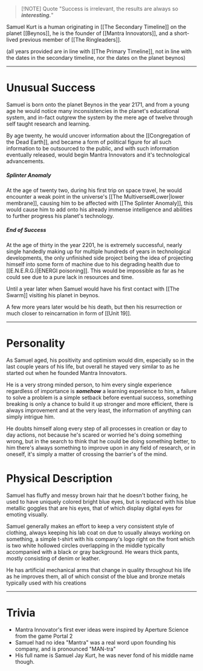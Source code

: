 
> [!NOTE] Quote
> "Success is irrelevant, the results are always so ***interesting.***"

Samuel Kurt is a human originating in [[The Secondary Timeline]] on the planet [[Beynos]], he is the founder of [[Mantra Innovators]], and a short-lived previous member of [[The Ringleaders]].

(all years provided are in line with [[The Primary Timeline]], not in line with the dates in the secondary timeline, nor the dates on the planet beynos)

---

# Unusual Success

Samuel is born onto the planet Beynos in the year 2171, and from a young age he would notice many inconsistencies in the planet's educational system, and in-fact outgrew the system by the mere age of twelve through self taught research and learning.

By age twenty, he would uncover information about the [[Congregation of the Dead Earth]], and became a form of political figure for all such information to be outsourced to the public, and with such information eventually released, would begin Mantra Innovators and it's technological advancements.

##### Splinter Anomaly
At the age of twenty two, during his first trip on space travel, he would encounter a weak point in the universe's [[The Multiverse#Lower|lower membrane]], causing him to be affected with [[The Splinter Anomaly]], this would cause him to add onto his already immense intelligence and abilities to further progress his planet's technology.

##### End of Success
At the age of thirty in the year 2201, he is extremely successful, nearly single handedly making up for multiple hundreds of years in technological developments, the only unfinished side project being the idea of projecting himself into some form of machine due to his degrading health due to [[E.N.E.R.G.I|ENERGI poisoning]]. This would be impossible as far as he could see due to a pure lack in resources and time.

Until a year later when Samuel would have his first contact with [[The Swarm]] visiting his planet in beynos.

A few more years later would be his death, but then his resurrection or much closer to reincarnation in form of [[Unit 19]].

---
# Personality

As Samuel aged, his positivity and optimism would dim, especially so in the last couple years of his life, but overall he stayed very similar to as he started out when he founded Mantra Innovators.

He is a very strong minded person, to him every single experience regardless of importance is ***somehow*** a learning experience to him, a failure to solve a problem is a simple setback before eventual success, something breaking is only a chance to build it up stronger and more efficient, there is always improvement and at the very least, the information of anything can simply intrigue him.

He doubts himself along every step of all processes in creation or day to day actions, not because he's scared or worried he's doing something wrong, but in the search to think that he could be doing something better, to him there's always something to improve upon in any field of research, or in oneself, it's simply a matter of crossing the barrier's of the mind.

# Physical Description

Samuel has fluffy and messy brown hair that he doesn't bother fixing, he used to have uniquely colored bright blue eyes, but is replaced with his blue metallic goggles that are his eyes, that of which display digital eyes for emoting visually.

Samuel generally makes an effort to keep a very consistent style of clothing, always keeping his lab coat on due to usually always working on something, a simple t-shirt with his company's logo right on the front which is two white hollowed circles overlapping in the middle typically accompanied with a black or gray background. He wears thick pants, mostly consisting of denim or leather.

He has artificial mechanical arms that change in quality throughout his life as he improves them, all of which consist of the blue and bronze metals typically used with his creations

---

# Trivia
* Mantra Innovator's first ever ideas were inspired by Aperture Science from the game Portal 2
* Samuel had no idea "Mantra" was a real word upon founding his company, and is pronounced "MAN-tra"
* His full name is Samuel Jay Kurt, he was never fond of his middle name though.